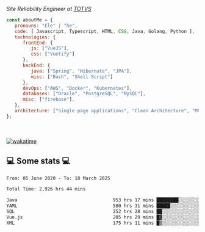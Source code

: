 <p><em>Site Reliability Engineer at <a href="https://www.totvs.com/">TOTVS</a></br>
</em></p>


```javascript
const aboutMe = {
   pronouns: "Ele" | "he",
   code: [ Javascript, Typescript, HTML, CSS, Java, Golang, Python ],
   technologies: {
      frontEnd: {
         js: ["VueJS"],
         css: ["Vuetify"]
      },
      backEnd: {
         java: ["Spring", "Hibernate", "JPA"],
         misc: ["Bash", "Shell Script"]
      },
      devOps: ["AWS", "Docker", "Kubernetes"],
      databases: ["Oracle", "PostgreSQL", "MySQL"],
      misc: ["firebase"],
   },
   architecture: ["Single page applications", "Clean Architecture", "MVC", "Microservices"],
};
```
</br></br>
[![wakatime](https://wakatime.com/badge/user/a3a8ed06-d304-4d6b-bc86-4adc418cdea7.svg)](https://wakatime.com/@a3a8ed06-d304-4d6b-bc86-4adc418cdea7)
<h2>💻 Some stats 💻</h2>

<!--START_SECTION:waka-->

```txt
From: 05 June 2020 - To: 18 March 2025

Total Time: 2,926 hrs 44 mins

Java                                   953 hrs 17 mins ████████░░░░░░░░░░░░░░░░░   32.57 %
YAML                                   580 hrs 31 mins █████░░░░░░░░░░░░░░░░░░░░   19.84 %
SQL                                    252 hrs 28 mins ██░░░░░░░░░░░░░░░░░░░░░░░   08.63 %
Vue.js                                 205 hrs 29 mins █▓░░░░░░░░░░░░░░░░░░░░░░░   07.02 %
XML                                    175 hrs 11 mins █▒░░░░░░░░░░░░░░░░░░░░░░░   05.99 %
```

<!--END_SECTION:waka-->
